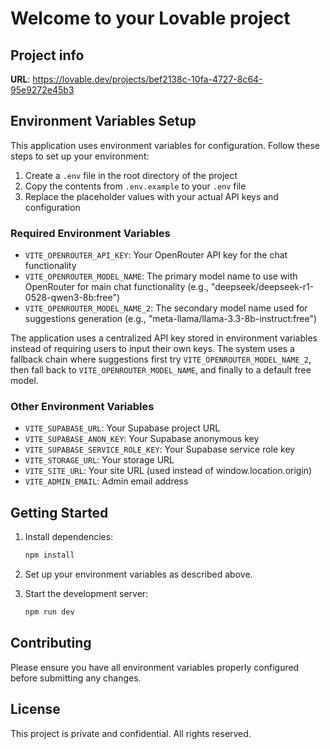 # Welcome to your Lovable project

## Project info

**URL**: https://lovable.dev/projects/bef2138c-10fa-4727-8c64-95e9272e45b3

## Environment Variables Setup

This application uses environment variables for configuration. Follow these steps to set up your environment:

1. Create a `.env` file in the root directory of the project
2. Copy the contents from `.env.example` to your `.env` file
3. Replace the placeholder values with your actual API keys and configuration

### Required Environment Variables

- `VITE_OPENROUTER_API_KEY`: Your OpenRouter API key for the chat functionality
- `VITE_OPENROUTER_MODEL_NAME`: The primary model name to use with OpenRouter for main chat functionality (e.g., "deepseek/deepseek-r1-0528-qwen3-8b:free")
- `VITE_OPENROUTER_MODEL_NAME_2`: The secondary model name used for suggestions generation (e.g., "meta-llama/llama-3.3-8b-instruct:free")

The application uses a centralized API key stored in environment variables instead of requiring users to input their own keys. The system uses a fallback chain where suggestions first try `VITE_OPENROUTER_MODEL_NAME_2`, then fall back to `VITE_OPENROUTER_MODEL_NAME`, and finally to a default free model.

### Other Environment Variables

- `VITE_SUPABASE_URL`: Your Supabase project URL
- `VITE_SUPABASE_ANON_KEY`: Your Supabase anonymous key
- `VITE_SUPABASE_SERVICE_ROLE_KEY`: Your Supabase service role key
- `VITE_STORAGE_URL`: Your storage URL
- `VITE_SITE_URL`: Your site URL (used instead of window.location.origin)
- `VITE_ADMIN_EMAIL`: Admin email address

## Getting Started

1. Install dependencies:

   ```bash
   npm install
   ```

2. Set up your environment variables as described above.

3. Start the development server:

   ```bash
   npm run dev
   ```

## Contributing

Please ensure you have all environment variables properly configured before submitting any changes.

## License

This project is private and confidential. All rights reserved.
